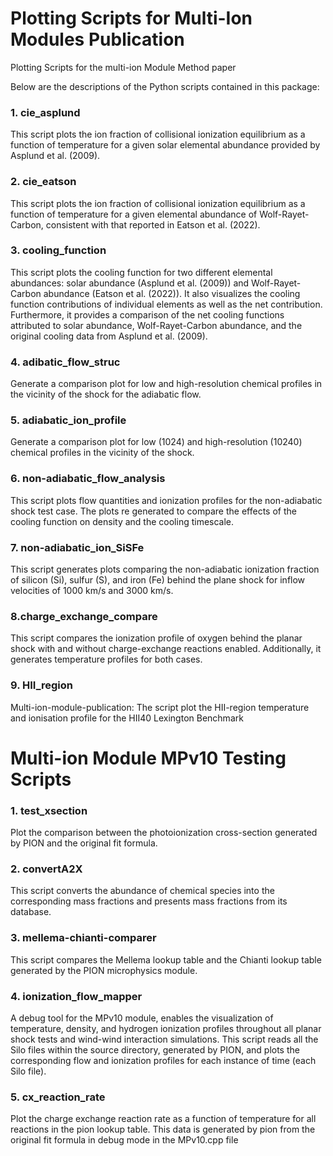 # Plotting Scripts for Multi-Ion Modules Publication #
Plotting Scripts for the multi-ion Module Method paper

Below are the descriptions of the Python scripts contained in this package: 

### 1. cie_asplund
This script plots the ion fraction of collisional ionization equilibrium
as a function of temperature for a given solar elemental abundance 
provided by Asplund et al. (2009).

### 2. cie_eatson
This script plots the ion fraction of collisional ionization equilibrium 
as a function of temperature for a given elemental abundance of 
Wolf-Rayet-Carbon, consistent with that reported in Eatson et al. (2022).

### 3. cooling_function
This script plots the cooling function for two different elemental 
abundances: solar abundance (Asplund et al. (2009)) and Wolf-Rayet-Carbon 
abundance (Eatson et al. (2022)). It also visualizes the cooling function 
contributions of individual elements as well as the net contribution. 
Furthermore, it provides a comparison of the net cooling functions attributed
to solar abundance, Wolf-Rayet-Carbon abundance, and the original cooling 
data from Asplund et al. (2009).

### 4. adibatic_flow_struc
Generate a comparison plot for low and high-resolution chemical profiles in 
the vicinity of the shock for the adiabatic flow.

### 5. adiabatic_ion_profile
Generate a comparison plot for low (1024) and high-resolution (10240) chemical profiles in 
the vicinity of the shock.

### 6. non-adiabatic_flow_analysis
This script plots flow quantities and ionization profiles for the 
non-adiabatic shock test case. The plots re generated to compare the effects 
of the cooling function on density and the cooling timescale.

### 7. non-adiabatic_ion_SiSFe
This script generates plots comparing the non-adiabatic ionization fraction
of silicon (Si), sulfur (S), and iron (Fe) behind the plane shock for inflow 
velocities of 1000 km/s and 3000 km/s.

### 8.charge_exchange_compare
This script compares the ionization profile of oxygen behind the planar shock
with and without charge-exchange reactions enabled. Additionally, it generates
temperature profiles for both cases.

### 9. HII_region
Multi-ion-module-publication: The script plot the HII-region temperature and
ionisation profile for the HII40 Lexington Benchmark

# Multi-ion Module MPv10 Testing Scripts #

### 1. test_xsection
Plot the comparison between the photoionization cross-section generated by PION
and the original fit formula.

### 2. convertA2X
This script converts the abundance of chemical species into the corresponding 
mass fractions and presents mass fractions from its database.

### 3. mellema-chianti-comparer
This script compares the Mellema lookup table and the Chianti lookup table
generated by the PION microphysics module.

### 4. ionization_flow_mapper
A debug tool for the MPv10 module, enables the visualization of temperature, 
density, and hydrogen ionization profiles throughout all planar shock tests and 
wind-wind interaction simulations. This script reads all the Silo files within the 
source directory, generated by PION, and plots the corresponding flow and 
ionization profiles for each instance of time (each Silo file).

### 5. cx_reaction_rate
Plot the charge exchange reaction rate as a function of temperature for 
all reactions in the pion lookup table. This data is generated by pion from the
original fit formula in debug mode in the MPv10.cpp file